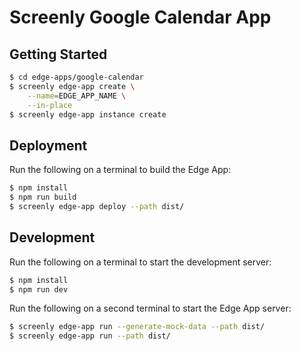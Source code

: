 # Screenly Google Calendar App

## Getting Started

```bash
$ cd edge-apps/google-calendar
$ screenly edge-app create \
    --name=EDGE_APP_NAME \
    --in-place
$ screenly edge-app instance create
```

## Deployment

Run the following on a terminal to build the Edge App:

```bash
$ npm install
$ npm run build
$ screenly edge-app deploy --path dist/
```

## Development

Run the following on a terminal to start the development server:

```bash
$ npm install
$ npm run dev
```

Run the following on a second terminal to start the Edge App server:

```bash
$ screenly edge-app run --generate-mock-data --path dist/
$ screenly edge-app run --path dist/
```
